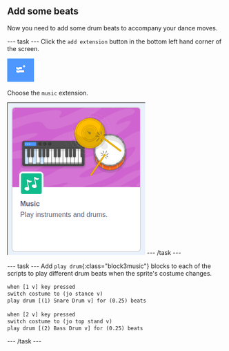 ## Add some beats

Now you need to add some drum beats to accompany your dance moves.

--- task ---
Click the `add extension` button in the bottom left hand corner of the screen.

![add_extension](images/add_extension.png)

Choose the `music` extension.

![music_extension](images/music_extension.png)
--- /task ---

--- task ---
Add `play drum`{:class="block3music"} blocks to each of the scripts to play different drum beats when the sprite's costume changes.

```blocks3
when [1 v] key pressed
switch costume to (jo stance v)
play drum [(1) Snare Drum v] for (0.25) beats

when [2 v] key pressed
switch costume to (jo top stand v)
play drum [(2) Bass Drum v] for (0.25) beats
```
--- /task ---

